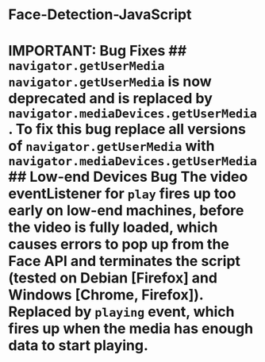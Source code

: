 # Face-Detection-JavaScript
# IMPORTANT: Bug Fixes  ## `navigator.getUserMedia`  `navigator.getUserMedia` is now deprecated and is replaced by `navigator.mediaDevices.getUserMedia`. To fix this bug replace all versions of `navigator.getUserMedia` with `navigator.mediaDevices.getUserMedia`  ## Low-end Devices Bug  The video eventListener for `play` fires up too early on low-end machines, before the video is fully loaded, which causes errors to pop up from the Face API and terminates the script (tested on Debian [Firefox] and Windows [Chrome, Firefox]). Replaced by `playing` event, which fires up when the media has enough data to start playing.
